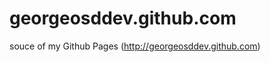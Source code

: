 georgeosddev.github.com
=======================

souce of my Github Pages (http://georgeosddev.github.com)
